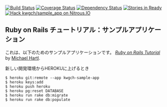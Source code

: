 
[![Build Status](https://travis-ci.org/kwgch/sample_app.png)](https://travis-ci.org/kwgch/sample_app)
[![Coverage Status](https://coveralls.io/repos/kwgch/sample_app/badge.png)](https://coveralls.io/r/kwgch/sample_app)
[![Dependency Status](https://gemnasium.com/kwgch/sample_app.png)](https://gemnasium.com/kwgch/sample_app)
[![Stories in Ready](https://badge.waffle.io/kwgch/sample_app.png?label=ready&title=Ready)](https://waffle.io/kwgch/sample_app)
[![Hack kwgch/sample_app on Nitrous.IO](https://d3o0mnbgv6k92a.cloudfront.net/assets/hack-s-v1-19458b540eb9a0b6a943ee6d27941699.png)](https://www.nitrous.io/hack_button?source=embed&runtime=rails&repo=kwgch%2Fsample_app)

## Ruby on Rails チュートリアル：サンプルアプリケーション

これは、以下のためのサンプルアプリケーションです。
[*Ruby on Rails Tutorial*](http://railstutorial.jp/)
by [Michael Hartl](http://michaelhartl.com/).


新しい開発環境からHEROKUに上げるとき
```
$ heroku git:remote --app kwgch-sample-app
$ heroku keys:add
$ heroku push heroku
$ heroku pg:reset DATABASE
$ heroku run rake db:migrate
$ heroku run rake db:populate
```
